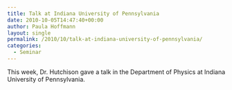 ```yaml
---
title: Talk at Indiana University of Pennsylvania
date: 2010-10-05T14:47:40+00:00
author: Paula Hoffmann
layout: single
permalink: /2010/10/talk-at-indiana-university-of-pennsylvania/
categories:
  - Seminar
---
```

This week, Dr. Hutchison gave a talk in the Department of Physics at Indiana University of Pennsylvania.
